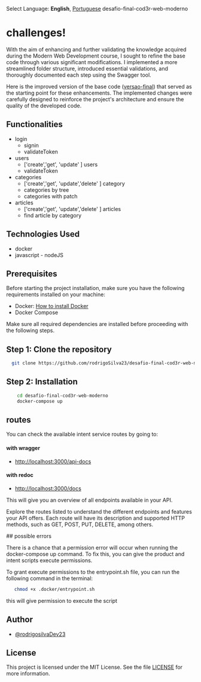 Select Language: **English**, [Portuguese](https://github.com/AnisanWesley/anisan-college/blob/master/Anisoket/README-pt.md)
desafio-final-cod3r-web-moderno

# challenges!

With the aim of enhancing and further validating the knowledge acquired during the Modern Web Development course, I sought to refine the base code through various significant modifications. I implemented a more streamlined folder structure, introduced essential validations, and thoroughly documented each step using the Swagger tool.

Here is the improved version of the base code ([versao-final](https://github.com/cod3rcursos/knowledge/tree/master/versao-final)) that served as the starting point for these enhancements. The implemented changes were carefully designed to reinforce the project's architecture and ensure the quality of the developed code.

## Functionalities

- login
  - signin
  - validateToken
- users
  - ['create','get', 'update' ] users
  - validateToken
- categories
  - ['create','get', 'update','delete' ] category
  - categories by tree
  - categories with patch
- articles
  - ['create','get', 'update','delete' ] articles
  - find article by category


## Technologies Used

- docker
- javascript - nodeJS

## Prerequisites

Before starting the project installation, make sure you have the following requirements installed on your machine:

- Docker: [How to install Docker](https://www.docker.com/get-started/)
- Docker Compose

Make sure all required dependencies are installed before proceeding with the following steps.

## Step 1: Clone the repository

```bash
  git clone https://github.com/rodrigoSilva23/desafio-final-cod3r-web-moderno.git
```

## Step 2: Installation

```bash
    cd desafio-final-cod3r-web-moderno
    docker-compose up
```

## routes

You can check the available intent service routes by going to:

#### with wragger

- [http://localhost:3000/api-docs](http://localhost:3000/api-docs)

#### with redoc

- [http://localhost:3000/docs](http://localhost:3000/docs)

This will give you an overview of all endpoints available in your API.

<p>
 Explore the routes listed to understand the different endpoints and features your API offers. Each route will have its description and supported HTTP methods, such as GET, POST, PUT, DELETE, among others.
</p>
## possible errors

There is a chance that a permission error will occur when running the docker-compose up command. To fix this, you can give the product and intent scripts execute permissions.

To grant execute permissions to the entrypoint.sh file, you can run the following command in the terminal:

```bash
   chmod +x .docker/entrypoint.sh

```

this will give permission to execute the script

## Author

- [@rodrigosilvaDev23](https://github.com/rodrigoSilva23)

## License

This project is licensed under the MIT License. See the file [LICENSE](https://opensource.org/licenses/MIT) for more information.
